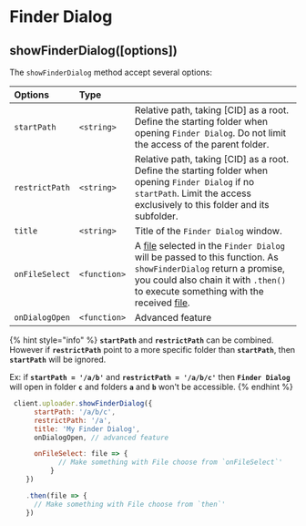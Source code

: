 # Finder Dialog

## showFinderDialog\(\[options\]\)

The `showFinderDialog` method accept several options:

| Options | Type |  |
| :--- | :--- | :--- |
| `startPath` | `<string>` | Relative path, taking \[CID\] as a root. Define the starting folder when opening `Finder Dialog`. Do not limit the access of the parent folder. |
| `restrictPath` | `<string>` | Relative path, taking \[CID\] as a root. Define the starting folder when opening `Finder Dialog` if no `startPath`. Limit the access exclusively to this folder and its subfolder. |
| `title` | `<string>` | Title of the `Finder Dialog` window. |
| `onFileSelect` | `<function>` | A [file](file.md) selected in the `Finder Dialog` will be passed to this function. As `showFinderDialog` return a promise, you could also chain it with `.then()` to execute something with the received [file](file.md). |
| `onDialogOpen` | `<function>` | Advanced feature |

{% hint style="info" %}
**`startPath`** and **`restrictPath`** can be combined. However if **`restrictPath`** point to a more specific folder than **`startPath`**, then **`startPath`** will be ignored.

Ex: if **`startPath = '/a/b'`** and **`restrictPath = '/a/b/c'`** then **`Finder Dialog`** will open in folder **`c`** and folders **`a`** and **`b`** won't be accessible.
{% endhint %}

```javascript
 client.uploader.showFinderDialog({
      startPath: '/a/b/c',
      restrictPath: '/a',
      title: 'My Finder Dialog',
      onDialogOpen, // advanced feature

      onFileSelect: file => {
            // Make something with File choose from `onFileSelect`'
          }
    })

    .then(file => {
      // Make something with File choose from `then`'
    })
```

